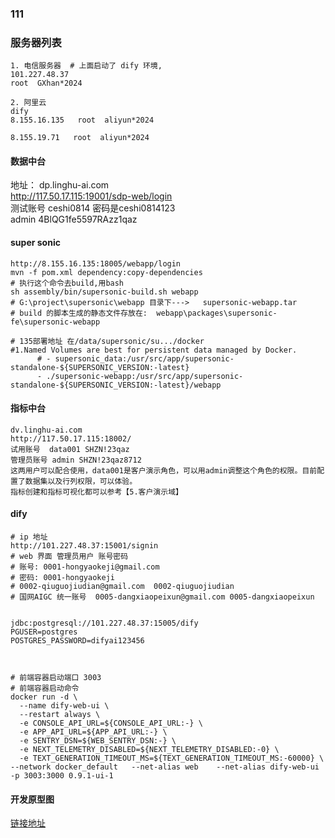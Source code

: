 ### 111




### 服务器列表
```shell
1. 电信服务器  # 上面启动了 dify 环境,
101.227.48.37
root  GXhan*2024

2. 阿里云  
dify 
8.155.16.135   root  aliyun*2024

8.155.19.71   root  aliyun*2024  
```

#### 数据中台
地址： dp.linghu-ai.com    
http://117.50.17.115:19001/sdp-web/login   
测试账号 ceshi0814 密码是ceshi0814123    
admin    4BlQG1fe5597RAzz1qaz  

#### super sonic 
```
http://8.155.16.135:18005/webapp/login
mvn -f pom.xml dependency:copy-dependencies
# 执行这个命令去build,用bash
sh assembly/bin/supersonic-build.sh webapp
# G:\project\supersonic\webapp 目录下--->   supersonic-webapp.tar
# build 的脚本生成的静态文件存放在:  webapp\packages\supersonic-fe\supersonic-webapp

# 135部署地址 在/data/supersonic/su.../docker
#1.Named Volumes are best for persistent data managed by Docker.
      # - supersonic_data:/usr/src/app/supersonic-standalone-${SUPERSONIC_VERSION:-latest}
      - ./supersonic-webapp:/usr/src/app/supersonic-standalone-${SUPERSONIC_VERSION:-latest}/webapp
```
#### 指标中台
```shell
dv.linghu-ai.com  
http://117.50.17.115:18002/     
试用账号  data001 SHZN!23qaz  
管理员账号 admin SHZN!23qaz8712  
这两用户可以配合使用，data001是客户演示角色，可以用admin调整这个角色的权限。目前配置了数据集以及行列权限，可以体验。  
指标创建和指标可视化都可以参考【5.客户演示域】  
```
#### dify  
```shell
# ip 地址 
http://101.227.48.37:15001/signin
# web 界面 管理员用户 账号密码  
# 账号: 0001-hongyaokeji@gmail.com
# 密码: 0001-hongyaokeji
# 0002-qiuguojiudian@gmail.com  0002-qiuguojiudian
# 国网AIGC 统一账号  0005-dangxiaopeixun@gmail.com 0005-dangxiaopeixun


jdbc:postgresql://101.227.48.37:15005/dify
PGUSER=postgres
POSTGRES_PASSWORD=difyai123456



# 前端容器启动端口 3003  
# 前端容器启动命令  
docker run -d \
  --name dify-web-ui \
  --restart always \
  -e CONSOLE_API_URL=${CONSOLE_API_URL:-} \
  -e APP_API_URL=${APP_API_URL:-} \
  -e SENTRY_DSN=${WEB_SENTRY_DSN:-} \
  -e NEXT_TELEMETRY_DISABLED=${NEXT_TELEMETRY_DISABLED:-0} \
  -e TEXT_GENERATION_TIMEOUT_MS=${TEXT_GENERATION_TIMEOUT_MS:-60000} \
--network docker_default   --net-alias web    --net-alias dify-web-ui -p 3003:3000 0.9.1-ui-1

```

#### 开发原型图
[链接地址](https://rp.mockplus.cn/run/rjyvZ_WhDj/BYtcU-cx-2/PvoDqtluJh?cps=expand&dt=none&ha=0&la=0&nav=1&out=0&rps=expand&rt=1&as=true)  

